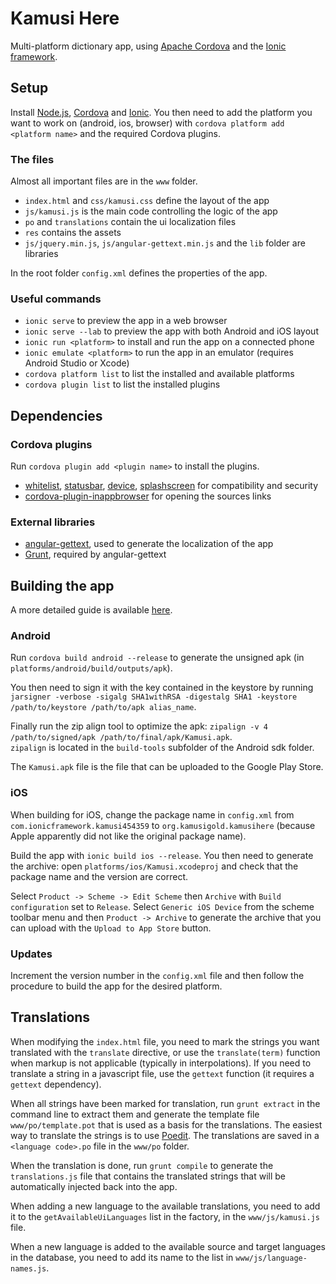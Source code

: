 # Kamusi Here

Multi-platform dictionary app, using [Apache Cordova] and the [Ionic framework].

## Setup

Install [Node.js], [Cordova] and [Ionic]. You then need to add the platform you want to work on
(android, ios, browser) with `cordova platform add <platform name>` and the required
Cordova plugins.

### The files

Almost all important files are in the `www` folder.

- `index.html` and `css/kamusi.css` define the layout of the app
- `js/kamusi.js` is the main code controlling the logic of the app
- `po` and `translations` contain the ui localization files
- `res` contains the assets
- `js/jquery.min.js`, `js/angular-gettext.min.js` and the `lib` folder are libraries

In the root folder `config.xml` defines the properties of the app.

### Useful commands

- `ionic serve` to preview the app in a web browser
- `ionic serve --lab` to preview the app with both Android and iOS layout
- `ionic run <platform>` to install and run the app on a connected phone
- `ionic emulate <platform>` to run the app in an emulator (requires Android Studio or Xcode)
- `cordova platform list` to list the installed and available platforms
- `cordova plugin list` to list the installed plugins

## Dependencies

### Cordova plugins

Run `cordova plugin add <plugin name>` to install the plugins.

- [whitelist], [statusbar], [device], [splashscreen] for compatibility and security
- [cordova-plugin-inappbrowser] for opening the sources links

### External libraries

- [angular-gettext], used to generate the localization of the app
- [Grunt], required by angular-gettext

## Building the app

A more detailed guide is available [here].

### Android

Run `cordova build android --release` to generate the unsigned apk (in `platforms/android/build/outputs/apk`).

You then need to sign it with the key contained in the keystore by running
`jarsigner -verbose -sigalg SHA1withRSA -digestalg SHA1 -keystore /path/to/keystore /path/to/apk alias_name`.

Finally run the zip align tool to optimize the apk:
`zipalign -v 4 /path/to/signed/apk /path/to/final/apk/Kamusi.apk`.  
`zipalign` is located in the `build-tools` subfolder of the Android sdk folder.

The `Kamusi.apk` file is the file that can be uploaded to the Google Play Store.

### iOS

When building for iOS, change the package name in `config.xml` from `com.ionicframework.kamusi454359`
to `org.kamusigold.kamusihere` (because Apple apparently did not like the original package name).

Build the app with `ionic build ios --release`. You then need to generate the archive:
open `platforms/ios/Kamusi.xcodeproj` and check that the package name and the version are correct.

Select `Product -> Scheme -> Edit Scheme` then `Archive` with `Build configuration`
set to `Release`. Select `Generic iOS Device` from the scheme toolbar menu and then
`Product -> Archive` to generate the archive that you can upload with the `Upload to App Store`
button.

### Updates

Increment the version number in the `config.xml` file and then follow the procedure to
build the app for the desired platform.

## Translations

When modifying the `index.html` file, you need to mark the strings you want translated
with the `translate` directive, or use the `translate(term)` function when markup is
not applicable (typically in interpolations). If you need to translate a string in a
javascript file, use the `gettext` function (it requires a `gettext` dependency).

When all strings have been marked for translation, run `grunt extract` in the command line
to extract them and generate the template file `www/po/template.pot` that is used as a basis
for the translations. The easiest way to translate the strings is to use [Poedit].
The translations are saved in a `<language code>.po` file in the `www/po` folder.

When the translation is done, run `grunt compile` to generate the `translations.js`
file that contains the translated strings that will be automatically injected back into the app.

When adding a new language to the available translations, you need to add it to the
`getAvailableUiLanguages` list in the factory, in the `www/js/kamusi.js` file.

When a new language is added to the available source and target languages in the database,
you need to add its name to the list in `www/js/language-names.js`.


[Apache Cordova]: http://cordova.apache.org/
[Ionic framework]: http://ionicframework.com/
[Node.js]: https://nodejs.org/
[Cordova]: http://cordova.apache.org/#getstarted
[Ionic]: http://ionicframework.com/getting-started/
[whitelist]: http://cordova.apache.org/docs/en/6.x/reference/cordova-plugin-whitelist/
[statusbar]: http://cordova.apache.org/docs/en/6.x/reference/cordova-plugin-statusbar/
[device]: http://cordova.apache.org/docs/en/6.x/reference/cordova-plugin-device/
[splashscreen]: http://cordova.apache.org/docs/en/6.x/reference/cordova-plugin-splashscreen/
[cordova-plugin-inappbrowser]: https://cordova.apache.org/docs/en/latest/reference/cordova-plugin-inappbrowser/
[angular-gettext]: https://angular-gettext.rocketeer.be/
[Grunt]: https://gruntjs.com/
[here]: http://ionicframework.com/docs/guide/publishing.html#building-the-app-for-production
[Poedit]: https://poedit.net/
